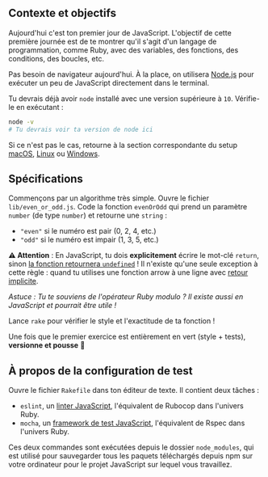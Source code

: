 ## Contexte et objectifs

Aujourd'hui c'est ton premier jour de JavaScript. L'objectif de cette première journée est de te montrer qu'il s'agit d'un langage de programmation, comme Ruby, avec des variables, des fonctions, des conditions, des boucles, etc.

Pas besoin de navigateur aujourd'hui. À la place, on utilisera [Node.js](https://nodejs.org/en/) pour exécuter un peu de JavaScript directement dans le terminal.

Tu devrais déjà avoir `node` installé avec une version supérieure à `10`. Vérifie-le en exécutant :

```bash
node -v
# Tu devrais voir ta version de node ici
```

Si ce n'est pas le cas, retourne à la section correspondante du setup [macOS](https://github.com/lewagon/setup/blob/master/macos.fr.md#nodejs), [Linux](https://github.com/lewagon/setup/blob/master/ubuntu.fr.md#nodejs) ou [Windows](https://github.com/lewagon/setup/blob/master/windows.fr.md#nodejs).

## Spécifications

Commençons par un algorithme très simple. Ouvre le fichier `lib/even_or_odd.js`. Code la fonction `evenOrOdd` qui prend un paramètre `number` (de type `number`) et retourne une `string` :

- `"even"` si le numéro est pair (0, 2, 4, etc.)
- `"odd"` si le numéro est impair (1, 3, 5, etc.)

**⚠️ Attention** : En JavaScript, tu dois **explicitement** écrire le mot-clé `return`, sinon [la fonction retournera `undefined`](https://developer.mozilla.org/en-US/docs/Web/JavaScript/Reference/Statements/return#Syntax) ! Il n'existe qu'une seule exception à cette règle : quand tu utilises une fonction arrow à une ligne avec [retour implicite](https://developer.mozilla.org/en-US/docs/Web/JavaScript/Reference/Functions/Arrow_functions#Function_body).

 _Astuce : Tu te souviens de l'opérateur Ruby modulo ? Il existe aussi en JavaScript et pourrait être utile !_

Lance `rake` pour vérifier le style et l'exactitude de ta fonction !

Une fois que le premier exercice est entièrement en vert (style + tests), **versionne et pousse** 🙏

## À propos de la configuration de test

Ouvre le fichier `Rakefile` dans ton éditeur de texte. Il contient deux tâches :

- `eslint`, un [linter JavaScript](http://eslint.org/), l'équivalent de Rubocop dans l'univers Ruby.
- `mocha`, un [framework de test JavaScript](https://mochajs.org), l'équivalent de Rspec dans l'univers Ruby.

Ces deux commandes sont exécutées depuis le dossier `node_modules`, qui est utilisé pour sauvegarder tous les paquets téléchargés depuis npm sur votre ordinateur pour le projet JavaScript sur lequel vous travaillez.

